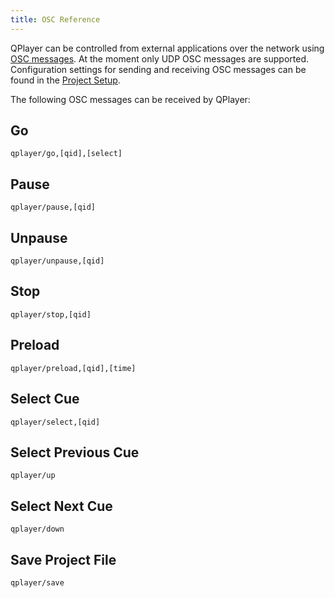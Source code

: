 ```yaml
---
title: OSC Reference
---
```


QPlayer can be controlled from external applications over the network using 
[OSC messages](http://opensoundcontrol.org/). At the moment only UDP OSC messages are 
supported. Configuration settings for sending and receiving OSC messages can be found
in the [Project Setup](project-setup).

The following OSC messages can be received by QPlayer:

## Go
```
qplayer/go,[qid],[select]
```

## Pause
```
qplayer/pause,[qid]
```

## Unpause
```
qplayer/unpause,[qid]
```

## Stop
```
qplayer/stop,[qid]
```

## Preload
```
qplayer/preload,[qid],[time]
```

## Select Cue
```
qplayer/select,[qid]
```

## Select Previous Cue
```
qplayer/up
```

## Select Next Cue
```
qplayer/down
```

## Save Project File
```
qplayer/save
```

<!--![Cue Stack](../../../assets/hints.png)-->
